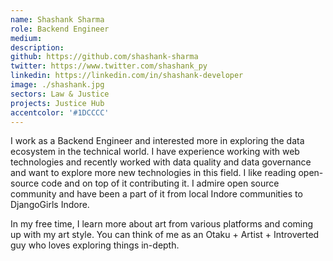 ```yaml
---
name: Shashank Sharma
role: Backend Engineer
medium: 
description:
github: https://github.com/shashank-sharma
twitter: https://www.twitter.com/shashank_py
linkedin: https://linkedin.com/in/shashank-developer
image: ./shashank.jpg
sectors: Law & Justice
projects: Justice Hub
accentcolor: '#1DCCCC'
---
```


I work as a Backend Engineer and interested more in exploring the data ecosystem in the technical world. I have experience working with web technologies and recently worked with data quality and data governance and want to explore more new technologies in this field. I like reading open-source code and on top of it contributing it. I admire open source community and have been a part of it from local Indore communities to DjangoGirls Indore.

In my free time, I learn more about art from various platforms and coming up with my art style. You can think of me as an Otaku + Artist + Introverted guy who loves exploring things in-depth.